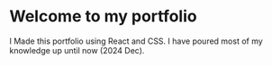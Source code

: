 # Welcome to my portfolio

I Made this portfolio using React and CSS. I have poured most of my knowledge up until now (2024 Dec).
